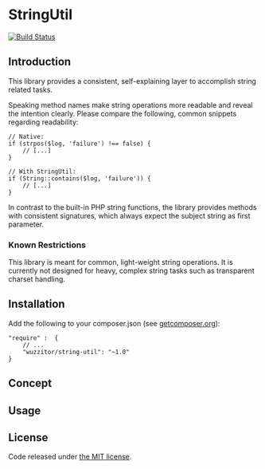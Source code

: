 # StringUtil #

[![Build Status](https://travis-ci.org/Wuzzitor/StringUtil.svg?branch=master)](https://travis-ci.org/Wuzzitor/StringUtil)

## Introduction ##

This library provides a consistent, self-explaining layer to accomplish string related tasks.

Speaking method names make string operations more readable and reveal the intention clearly.
Please compare the following, common snippets regarding readability:

    // Native:
    if (strpos($log, 'failure') !== false) {
        // [...]
    }

    // With StringUtil:
    if (String::contains($log, 'failure')) {
        // [...]
    }

In contrast to the built-in PHP string functions, the library provides methods with consistent signatures,
which always expect the subject string as first parameter.

### Known Restrictions ###

This library is meant for common, light-weight string operations.
It is currently not designed for heavy, complex string tasks such as transparent charset handling.

## Installation ##

Add the following to your composer.json (see [getcomposer.org](http://getcomposer.org/)):

    "require" :  {
        // ...
        "wuzzitor/string-util": "~1.0"
    }

## Concept ##

## Usage ##

## License ##

Code released under [the MIT license](LICENSE).
